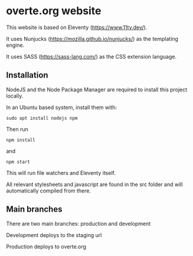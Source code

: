 # overte.org website

This website is based on Eleventy (https://www.11ty.dev/).

It uses Nunjucks (https://mozilla.github.io/nunjucks/) as the templating engine.

It uses SASS (https://sass-lang.com/) as the CSS extension language.

## Installation

NodeJS and the Node Package Manager are required to install this project locally.

In an Ubuntu based system, install them with:

```sudo apt install nodejs npm```

Then run

```npm install```

and

```npm start```

This will run file watchers and Eleventy itself.

All relevant stylesheets and javascript are found in the src folder and will automatically compiled from there.

## Main branches

There are two main branches: production and development

Development deploys to the staging url

Production deploys to overte.org
